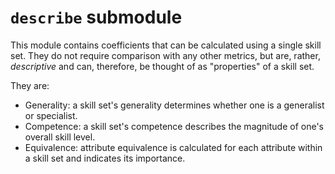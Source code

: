 # `describe` submodule
This module contains coefficients that can be calculated using a single skill set. They do not require comparison with any other metrics, but are, rather, *descriptive* and can, therefore, be thought of as "properties" of a skill set. 

They are:
- Generality: a skill set's generality determines whether one is a generalist or specialist.
- Competence: a skill set's competence describes the magnitude of one's overall skill level.
- Equivalence: attribute equivalence is calculated for each attribute within a skill set and indicates its importance. 